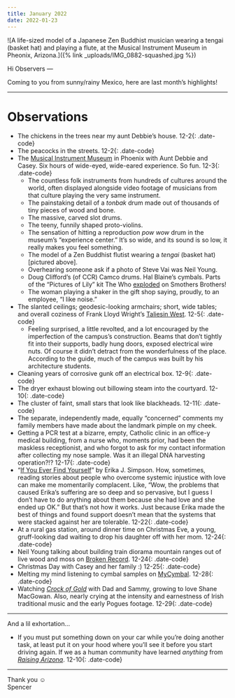 ```yaml
---
title: January 2022
date: 2022-01-23
---
```


![A life-sized model of a Japanese Zen Buddhist musician wearing a tengai (basket hat) and playing a flute, at the Musical Instrument Museum in Pheonix, Arizona.]({% link _uploads/IMG_0882-squashed.jpg %})

Hi Observers —

Coming to you from sunny/rainy Mexico, here are last month’s highlights!

***

# Observations

* The chickens in the trees near my aunt Debbie’s house. <span>12-2</span>{: .date-code}
* The peacocks in the streets. <span>12-2</span>{: .date-code}
* The [Musical Instrument Museum](https://mim.org/) in Phoenix with Aunt Debbie and Casey. Six hours of wide-eyed, wide-eared experience. So fun. <span>12-3</span>{: .date-code}
	* The countless folk instruments from hundreds of cultures around the world, often displayed alongside video footage of musicians from that culture playing the very same instrument.
	* The painstaking detail of a *tonbak* drum made out of thousands of tiny pieces of wood and bone.
	* The massive, carved slot drums.
	* The teeny, funnily shaped proto-violins.
	* The sensation of hitting a reproduction *pow wow* drum in the museum’s “experience center.” It’s so wide, and its sound is so low, it really makes you feel something.
	* The model of a Zen Buddhist flutist wearing a *tengai* (basket hat) [pictured above].
	* Overhearing someone ask if a photo of Steve Vai was Neil Young.
	* Doug Clifford’s (of CCR) Camco drums. Hal Blaine’s cymbals. Parts of the “Pictures of Lily” kit The Who [exploded](https://youtu.be/TZkjA8DTg4o?t=309) on Smothers Brothers!
	* The woman playing a shaker in the gift shop saying, proudly, to an employee, “I like noise.”
* The slanted ceilings; geodesic-looking armchairs; short, wide tables; and overall coziness of Frank Lloyd Wright’s [Taliesin West](https://franklloydwright.org/taliesin-west/). <span>12-5</span>{: .date-code}
	* Feeling surprised, a little revolted, and a lot encouraged by the imperfection of the campus’s construction. Beams that don’t tightly fit into their supports, badly hung doors, exposed electrical wire nuts. Of course it didn’t detract from the wonderfulness of the place. According to the guide, much of the campus was built by his architecture students.
* Cleaning years of corrosive gunk off an electrical box. <span>12-9</span>{: .date-code}
* The dryer exhaust blowing out billowing steam into the courtyard. <span>12-10</span>{: .date-code}
* The cluster of faint, small stars that look like blackheads. <span>12-11</span>{: .date-code}
* The separate, independently made, equally “concerned” comments my family members have made about the landmark pimple on my cheek.
* Getting a PCR test at a bizarre, empty, Catholic clinic in an office-y medical building, from a nurse who, moments prior, had been the maskless receptionist, and who forgot to ask for my contact information after collecting my nose sample. Was it an illegal DNA harvesting operation?!? <span>12-17</span>{: .date-code}
* “[If You Ever Find Yourself](https://audacity.substack.com/p/if-you-ever-find-yourself)” by Erika J. Simpson. How, sometimes, reading stories about people who overcome systemic injustice with love can make me momentarily complacent. Like, “Wow, the problems that caused Erika’s suffering are so deep and so pervasive, but I guess I don’t have to do anything about them because she had love and she ended up OK.” But that’s not how it works. Just because Erika made the best of things and found support doesn’t mean that the systems that were stacked against her are tolerable. <span>12-22</span>{: .date-code}
* At a rural gas station, around dinner time on Christmas Eve, a young, gruff-looking dad waiting to drop his daughter off with her mom. <span>12-24</span>{: .date-code}
* Neil Young talking about building train diorama mountain ranges out of live wood and moss on [Broken Record](https://www.youtube.com/watch?v=2IRroVvvo4g). <span>12-24</span>{: .date-code}
* Christmas Day with Casey and her family :) <span>12-25</span>{: .date-code}
* Melting my mind listening to cymbal samples on [MyCymbal](https://memphisdrumshop.com/cymbals). <span>12-28</span>{: .date-code}
* Watching *[Crock of Gold](https://www.crockofgoldfilm.com/)* with Dad and Sammy, growing to love Shane MacGowan. Also, nearly crying at the intensity and earnestness of Irish traditional music and the early Pogues footage. <span>12-29</span>{: .date-code}

***

And a lil exhortation…
* If you must put something down on your car while you’re doing another task, at least put it on your hood where you’ll see it before you start driving again. If we as a human community have learned *anything* from *[Raising Arizona](https://www.youtube.com/watch?v=ouXz_ETh2eI)*. <span>12-10</span>{: .date-code}

***

Thank you ☺︎  
Spencer